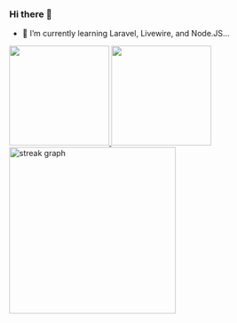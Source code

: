 ### Hi there 👋
- 🌱 I’m currently learning Laravel, Livewire, and Node.JS...
<!--
<div>
  <img height="180em" src="https://github-readme-stats.vercel.app/api?username=14Sandee&hide_title=false&hide_rank=false&show_icons=true&include_all_commits=true&count_private=true&disable_animations=false&theme=dark&locale=en&hide_border=false" alt="stats graph"  />
  <img height="180em" src="https://github-readme-stats.vercel.app/api/top-langs?username=14Sandee&locale=en&hide_title=false&layout=compact&card&theme=dark&hide_border=false" alt="languages graph"  />
</div>
-->

<a href="https://github.com/14Sandee">
  <img height="180em" src="https://github-readme-stats.vercel.app/api?username=14Sandee&theme=dark&show_icons=true&include_all_commits=true&count_private=true" />
  <img height="180em" src="https://github-readme-stats.vercel.app/api/top-langs/?username=14Sandee&theme=dark&layout=compact" />
</a>



<div>
  <img src="https://streak-stats.demolab.com?user=pradyumndwivedi&locale=en&include_all_commits=true&mode=daily&theme=dark&hide_border=false&border_radius=5" height="300"  alt="streak graph"  />
</div>
<!--
*14Sandee/14Sandee* is a ✨ special ✨ repository because its `README.md` (this file) appears on your GitHub profile.

Here are some ideas to get you started:

- 🔭 I’m currently working on ...
- 🌱 I’m currently learning ...
- 👯 I’m looking to collaborate on ...
- 🤔 I’m looking for help with ...
- 💬 Ask me about ...
- 📫 How to reach me: ...
- 😄 Pronouns: ...
- ⚡ Fun fact: ...
-->
